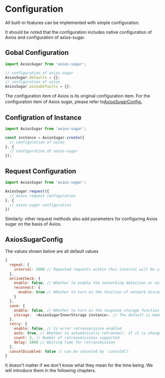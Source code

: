 # Configuration
All built-in features can be implemented with simple configuration.

It should be noted that the configuration includes native configuration of Axios and configuration of axios-sugar.

## Gobal Configuration
```js
import AxiosSugar from 'axios-sugar';

// configuration of axios-sugar
AxiosSugar.defaults = {};
// configuration of axios
AxiosSugar.axiosDefaults = {};
```
The configuration item of Axios is its original configuration item. For the configuration item of Axios sugar, please refer to[AxiosSugarConfig](#axiossugarconfig)。

## Configration of Instance
```js
import AxiosSugar from 'axios-sugar';

const instance = AxiosSugar.create({
  // configuration of axios
}, {
  // configuration of axios-sugar
});
```
## Request Configuration
```js
import AxiosSugar from 'axios-sugar';

AxiosSugar.request({
  // Axios request configuration
}, {
  // axios-sugar configuration
})
```
Similarly: other request methods also add parameters for configuring Axios sugar on the basis of Axios.

## AxiosSugarConfig
The values shown below are all default values
```js
{
  repeat: {
    interval: 2000 // Repeated requests within this interval will be cancelled
  },
  onlineCheck: {
    enable: false, // Whether to enable the networking detection or not, and the reconnect will take effect only after it is enabled
    reconnect: {
      enable: true // Whether to turn on the function of network disconnection and retransmission
    }
  },
  save: {
    enable: false, // Whether to turn on the response storage function
    storage:  <AxiosSugarInnerStorage instance>. // The default is memory storage
  },
  retry: {
    enable: false, // Is error retransmission enabled
    auto: true, // Whether to automatically retransmit. If it is changed to false, it needs to be implemented by the relevant callback function
    count: 3, // Number of retransmissions supported
    delay: 2000 // Waiting time for retransmission
  },
  cancelDisabled: false // can be canceled by `cancelAll`
}
```
It doesn't matter if we don't know what they mean for the time being. We will introduce them in the following chapters.